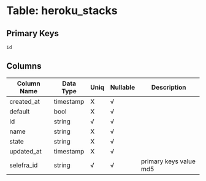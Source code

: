 # Table: heroku_stacks

## Primary Keys 

```
id
```


## Columns 

|  Column Name   |  Data Type  | Uniq | Nullable | Description | 
|  ----  | ----  | ----  | ----  | ---- | 
| created_at | timestamp | X | √ |  | 
| default | bool | X | √ |  | 
| id | string | √ | √ |  | 
| name | string | X | √ |  | 
| state | string | X | √ |  | 
| updated_at | timestamp | X | √ |  | 
| selefra_id | string | √ | √ | primary keys value md5 | 


